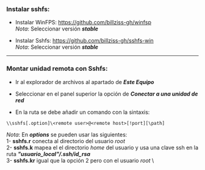 ### Instalar sshfs:

* Instalar WinFPS:
https://github.com/billziss-gh/winfsp \
*Nota*: Seleccionar versión ***stable***

* Instalar Sshfs:
https://github.com/billziss-gh/sshfs-win \
*Nota*: Seleccionar versión ***stable***

-------------------------------------------
### Montar unidad remota con Sshfs:

* Ir al explorador de archivos al apartado de ***Este Equipo***

* Seleccionar en el panel superior la opción de ***Conectar a una unidad de red***

* En la ruta se debe añadir un comando con la sintaxis:
~~~
\\sshfs[.option]\<remote user>@<remote host>[!port][\path]
~~~

*Nota*: En ***options*** se pueden usar las siguientes: \
  1- **sshfs.r** conecta al directorio del usuario *root* \
  2- **sshfs.k** mapea el el directorio *home* del usuario y usa una clave ssh en la ruta ***"usuario_local"/.ssh/id_rsa*** \
  3- **sshfs.kr** igual que la opción 2 pero con el usuario *root* \
 
 
